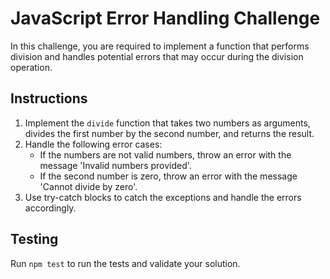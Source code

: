 # JavaScript Error Handling Challenge
In this challenge, you are required to implement a function that performs division and handles potential errors that may occur during the division operation.

## Instructions
1. Implement the `divide` function that takes two numbers as arguments, divides the first number by the second number, and returns the result.
2. Handle the following error cases:
   - If the numbers are not valid numbers, throw an error with the message 'Invalid numbers provided'.
   - If the second number is zero, throw an error with the message 'Cannot divide by zero'.
3. Use try-catch blocks to catch the exceptions and handle the errors accordingly.

## Testing
Run `npm test` to run the tests and validate your solution.